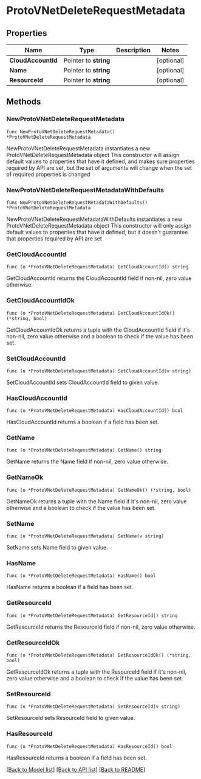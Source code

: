# ProtoVNetDeleteRequestMetadata

## Properties

Name | Type | Description | Notes
------------ | ------------- | ------------- | -------------
**CloudAccountId** | Pointer to **string** |  | [optional] 
**Name** | Pointer to **string** |  | [optional] 
**ResourceId** | Pointer to **string** |  | [optional] 

## Methods

### NewProtoVNetDeleteRequestMetadata

`func NewProtoVNetDeleteRequestMetadata() *ProtoVNetDeleteRequestMetadata`

NewProtoVNetDeleteRequestMetadata instantiates a new ProtoVNetDeleteRequestMetadata object
This constructor will assign default values to properties that have it defined,
and makes sure properties required by API are set, but the set of arguments
will change when the set of required properties is changed

### NewProtoVNetDeleteRequestMetadataWithDefaults

`func NewProtoVNetDeleteRequestMetadataWithDefaults() *ProtoVNetDeleteRequestMetadata`

NewProtoVNetDeleteRequestMetadataWithDefaults instantiates a new ProtoVNetDeleteRequestMetadata object
This constructor will only assign default values to properties that have it defined,
but it doesn't guarantee that properties required by API are set

### GetCloudAccountId

`func (o *ProtoVNetDeleteRequestMetadata) GetCloudAccountId() string`

GetCloudAccountId returns the CloudAccountId field if non-nil, zero value otherwise.

### GetCloudAccountIdOk

`func (o *ProtoVNetDeleteRequestMetadata) GetCloudAccountIdOk() (*string, bool)`

GetCloudAccountIdOk returns a tuple with the CloudAccountId field if it's non-nil, zero value otherwise
and a boolean to check if the value has been set.

### SetCloudAccountId

`func (o *ProtoVNetDeleteRequestMetadata) SetCloudAccountId(v string)`

SetCloudAccountId sets CloudAccountId field to given value.

### HasCloudAccountId

`func (o *ProtoVNetDeleteRequestMetadata) HasCloudAccountId() bool`

HasCloudAccountId returns a boolean if a field has been set.

### GetName

`func (o *ProtoVNetDeleteRequestMetadata) GetName() string`

GetName returns the Name field if non-nil, zero value otherwise.

### GetNameOk

`func (o *ProtoVNetDeleteRequestMetadata) GetNameOk() (*string, bool)`

GetNameOk returns a tuple with the Name field if it's non-nil, zero value otherwise
and a boolean to check if the value has been set.

### SetName

`func (o *ProtoVNetDeleteRequestMetadata) SetName(v string)`

SetName sets Name field to given value.

### HasName

`func (o *ProtoVNetDeleteRequestMetadata) HasName() bool`

HasName returns a boolean if a field has been set.

### GetResourceId

`func (o *ProtoVNetDeleteRequestMetadata) GetResourceId() string`

GetResourceId returns the ResourceId field if non-nil, zero value otherwise.

### GetResourceIdOk

`func (o *ProtoVNetDeleteRequestMetadata) GetResourceIdOk() (*string, bool)`

GetResourceIdOk returns a tuple with the ResourceId field if it's non-nil, zero value otherwise
and a boolean to check if the value has been set.

### SetResourceId

`func (o *ProtoVNetDeleteRequestMetadata) SetResourceId(v string)`

SetResourceId sets ResourceId field to given value.

### HasResourceId

`func (o *ProtoVNetDeleteRequestMetadata) HasResourceId() bool`

HasResourceId returns a boolean if a field has been set.


[[Back to Model list]](../README.md#documentation-for-models) [[Back to API list]](../README.md#documentation-for-api-endpoints) [[Back to README]](../README.md)


